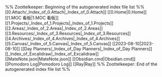 %% Zoottelkeeper: Beginning of the autogenerated index file list  %%
 [[0.Attach/_Index_of_0.Attach|_Index_of_0.Attach]]
 [[0.Home|0.Home]]
 [[1.MOC 看板|1.MOC 看板]]
 [[1.Projects/_Index_of_1.Projects|_Index_of_1.Projects]]
 [[2.Areas/_Index_of_2.Areas|_Index_of_2.Areas]]
 [[3.Resources/_Index_of_3.Resources|_Index_of_3.Resources]]
 [[4.Archives/_Index_of_4.Archives|_Index_of_4.Archives]]
 [[5.Canvas/_Index_of_5.Canvas|_Index_of_5.Canvas]]
 [[2023-08-10|2023-08-10]]
 [[Day Planners/_Index_of_Day Planners|_Index_of_Day Planners]]
 [[_Index_of_Excalidraw|_Index_of_Excalidraw]]
 [[MateNote.json|MateNote.json]]
 [[Obsidian.cmd|Obsidian.cmd]]
 [[Pomodoro Log|Pomodoro Log]]
 [[Ray|Ray]]
%% Zoottelkeeper: End of the autogenerated index file list  %%
